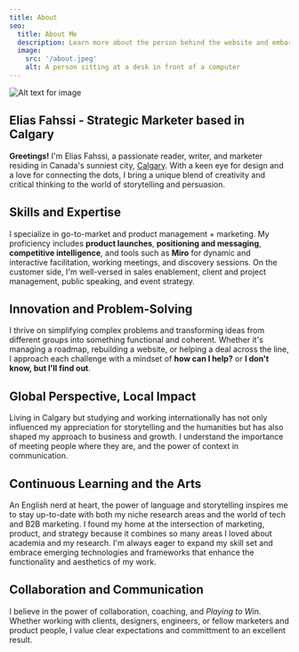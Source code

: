 ```yaml
---
title: About
seo:
  title: About Me
  description: Learn more about the person behind the website and embark on a journey of inspiration and shared experiences.
  image:
    src: '/about.jpeg'
    alt: A person sitting at a desk in front of a computer
---
```


![Alt text for image](/about.jpeg)

## Elias Fahssi - Strategic Marketer based in Calgary

**Greetings!** I'm Elias Fahssi, a passionate reader, writer, and marketer residing in Canada's sunniest city, [Calgary](https://en.wikipedia.org/wiki/Calgary). With a keen eye for design and a love for connecting the dots, I bring a unique blend of creativity and critical thinking to the world of storytelling and persuasion.

## Skills and Expertise

I specialize in go-to-market and product management + marketing. My proficiency includes **product launches**, **positioning and messaging**, **competitive intelligence**, and tools such as **Miro** for dynamic and interactive facilitation, working meetings, and discovery sessions. On the customer side, I'm well-versed in sales enablement, client and project management, public speaking, and event strategy.

## Innovation and Problem-Solving

I thrive on simplifying complex problems and transforming ideas from different groups into something functional and coherent. Whether it's managing a roadmap, rebuilding a website, or helping a deal across the line, I approach each challenge with a mindset of **how can I help?** or **I don't know, but I'll find out**.

## Global Perspective, Local Impact

Living in Calgary but studying and working internationally has not only influenced my appreciation for storytelling and the humanities but has also shaped my approach to business and growth. I understand the importance of meeting people where they are, and the power of context in communication.

## Continuous Learning and the Arts

An English nerd at heart, the power of language and storytelling inspires me to stay up-to-date with both my niche research areas and the world of tech and B2B marketing. I found my home at the intersection of marketing, product, and strategy because it combines so many areas I loved about academia and my research. I'm always eager to expand my skill set and embrace emerging technologies and frameworks that enhance the functionality and aesthetics of my work.

## Collaboration and Communication

I believe in the power of collaboration, coaching, and _Playing to Win_. Whether working with clients, designers, engineers, or fellow marketers and product people, I value clear expectations and committment to an excellent result.

